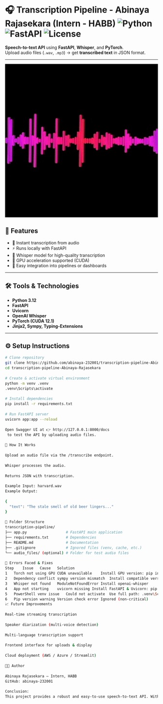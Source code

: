 # 🎧 Transcription Pipeline - Abinaya Rajasekara (Intern - HABB) ![Python](https://img.shields.io/badge/Python-3.12-blue?logo=python&logoColor=white) ![FastAPI](https://img.shields.io/badge/FastAPI-0.1.0-green?logo=fastapi&logoColor=white) ![License](https://img.shields.io/badge/License-MIT-blue)




**Speech-to-text API** using **FastAPI**, **Whisper**, and **PyTorch**.  
Upload audio files (`.wav`, `.mp3`) → get **transcribed text** in JSON format.

---
<p align="center">
  <img src="audio_gif.webp" width="600" alt="Audio transcription animation"/>
</p>


## 🚀 Features

- 🎤 Instant transcription from audio  
- ⚡ Runs locally with FastAPI  
- 🧠 Whisper model for high-quality transcription  
- 🚀 GPU acceleration supported (CUDA)  
- 🔗 Easy integration into pipelines or dashboards  

---

## 🛠️ Tools & Technologies

- **Python 3.12**  
- **FastAPI**  
- **Uvicorn**  
- **OpenAI Whisper**  
- **PyTorch (CUDA 12.1)**  
- **Jinja2, Sympy, Typing-Extensions**  

---

## ⚙️ Setup Instructions

```bash
# Clone repository
git clone https://github.com/abinaya-232001/transcription-pipeline-Abinaya-Rajasekara.git
cd transcription-pipeline-Abinaya-Rajasekara

# Create & activate virtual environment
python -m venv .venv
.venv\Scripts\activate

# Install dependencies
pip install -r requirements.txt

# Run FastAPI server
uvicorn app:app --reload

Open Swagger UI at 👉 http://127.0.0.1:8000/docs
 to test the API by uploading audio files.

🧩 How It Works

Upload an audio file via the /transcribe endpoint.

Whisper processes the audio.

Returns JSON with transcription.

Example Input: harvard.wav
Example Output:

{
  "text": "The stale smell of old beer lingers..."
}

📁 Folder Structure
transcription-pipeline/
├── app.py                  # FastAPI main application
├── requirements.txt        # Dependencies
├── README.md               # Documentation
├── .gitignore              # Ignored files (venv, cache, etc.)
└── audio_files/ (optional) # Folder for test audio files

🧠 Errors Faced & Fixes
Step	Issue	Cause	Solution
1	Torch not using GPU	CUDA unavailable	Install GPU version: pip install torch --index-url https://download.pytorch.org/whl/cu121
2	Dependency conflict	sympy version mismatch	Install compatible version: sympy==1.13.1
3	Whisper not found	ModuleNotFoundError	Install openai-whisper
4	App not starting	uvicorn missing	Install FastAPI & Uvicorn: pip install fastapi uvicorn
5	PowerShell venv issue	Could not activate	Use full path: .venv\Scripts\activate
6	Pip version warning	Version check error	Ignored (non-critical)
📈 Future Improvements

Real-time streaming transcription

Speaker diarization (multi-voice detection)

Multi-language transcription support

Frontend interface for uploads & display

Cloud deployment (AWS / Azure / Streamlit)

🧑‍💻 Author

Abinaya Rajasekara — Intern, HABB
GitHub: abinaya-232001

Conclusion:
This project provides a robust and easy-to-use speech-to-text API. With FastAPI and Whisper integration, it supports GPU acceleration for efficient transcription and can be easily extended or deployed in pipelines, dashboards, or cloud environments.

